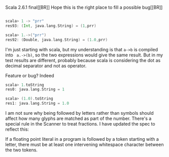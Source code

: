 Scala 2.6.1 final[[BR]]
Hope this is the right place to fill a possible bug[[BR]]

```scala

scala> 1 -> "prr"
res93: (Int, java.lang.String) = (1,prr)

scala> 1.->("prr")
res92: (Double, java.lang.String) = (1.0,prr)

```

I'm just starting with scala, but my understanding is that ` a->b ` is compiled into `  a.->(b) `, so the two expressions would give the same result. But in my test results are different, probably because scala is considering the dot as decimal separator and not as operator.

Feature or bug?
Indeed

```scala
scala> 1.toString
res0: java.lang.String = 1

scala> (1.0).toString
res1: java.lang.String = 1.0
```

I am not sure why being followed by letters rather than symbols should affect how many glyphs are matched as part of the number.
There's a special rule in the Scanner to treat fractions. I have updated the spec to reflect this:

If a floating point literal in a program is followed by a token
starting with a letter, there must be at least one intervening
whitespace character between the two tokens.
